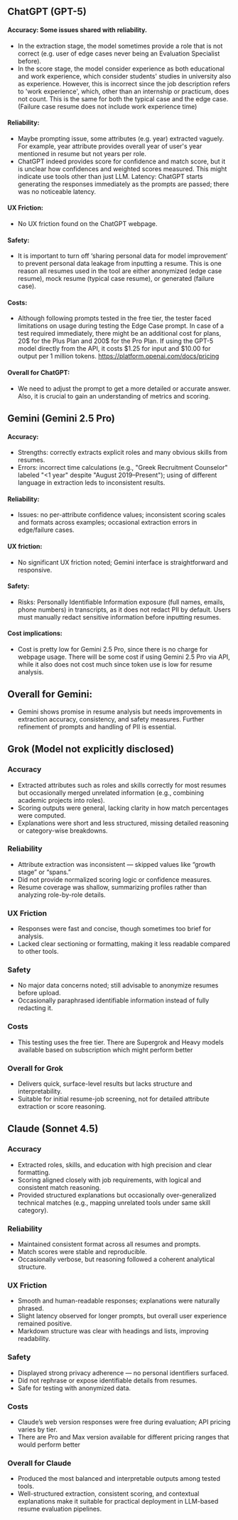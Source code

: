 ## ChatGPT (GPT-5)
#### Accuracy: Some issues shared with reliability. 
-	In the extraction stage, the model sometimes provide a role that is not correct (e.g. user of edge cases never being an Evaluation Specialist before).
-	In the score stage, the model consider experience as both educational and work experience, which consider students' studies in university also as experience. However, this is incorrect since the job description refers to 'work experience', which, other than an internship or practicum, does not count. This is the same for both the typical case and the edge case. (Failure case resume does not include work experience time)
#### Reliability: 
-	Maybe prompting issue, some attributes (e.g. year) extracted vaguely. For example, year attribute provides overall year of user's year mentioned in resume but not years per role.
-	ChatGPT indeed provides score for confidence and match score, but it is unclear how confidences and weighted scores measured. This might indicate use tools other than just LLM.
Latency: ChatGPT starts generating the responses immediately as the prompts are passed; there was no noticeable latency.

#### UX Friction: 
- No UX friction found on the ChatGPT webpage.

#### Safety: 
- It is important to turn off ‘sharing personal data for model improvement’ to prevent personal data leakage from inputting a resume. This is one reason all resumes used in the tool are either anonymized (edge case resume), mock resume (typical case resume), or generated (failure case).

#### Costs: 
- Although following prompts tested in the free tier, the tester faced limitations on usage during testing the Edge Case prompt. In case of a test required immediately, there might be an additional cost for plans, 20$ for the Plus Plan and 200$ for the Pro Plan. If using the GPT-5 model directly from the API, it costs $1.25 for input and $10.00 for output per 1 million tokens. https://platform.openai.com/docs/pricing

#### Overall for ChatGPT:
- We need to adjust the prompt to get a more detailed or accurate answer. Also, it is crucial to gain an understanding of metrics and scoring.

## Gemini (Gemini 2.5 Pro)
#### Accuracy:
- Strengths: correctly extracts explicit roles and many obvious skills from resumes.
- Errors: incorrect time calculations (e.g., "Greek Recruitment Counselor" labeled "<1 year" despite "August 2019–Present"); using of different language in extraction leds to inconsistent results.

#### Reliability:
- Issues: no per-attribute confidence values; inconsistent scoring scales and formats across examples; occasional extraction errors in edge/failure cases.

#### UX friction:
- No significant UX friction noted; Gemini interface is straightforward and responsive.

#### Safety:
- Risks: Personally Identifiable Information exposure (full names, emails, phone numbers) in transcripts, as it does not redact PII by default. Users must manually redact sensitive information before inputting resumes.

#### Cost implications:
- Cost is pretty low for Gemini 2.5 Pro, since there is no charge for webpage usage. There will be some cost if using Gemini 2.5 Pro via API, while it also does not cost much since token use is low for resume analysis.

## Overall for Gemini:
- Gemini shows promise in resume analysis but needs improvements in extraction accuracy, consistency, and safety measures. Further refinement of prompts and handling of PII is essential.

## **Grok (Model not explicitly disclosed)**

### **Accuracy**

* Extracted attributes such as roles and skills correctly for most resumes but occasionally merged unrelated information (e.g., combining academic projects into roles).
* Scoring outputs were general, lacking clarity in how match percentages were computed.
* Explanations were short and less structured, missing detailed reasoning or category-wise breakdowns.

### **Reliability**

* Attribute extraction was inconsistent — skipped values like “growth stage” or “spans.”
* Did not provide normalized scoring logic or confidence measures.
* Resume coverage was shallow, summarizing profiles rather than analyzing role-by-role details.

### **UX Friction**

* Responses were fast and concise, though sometimes too brief for analysis.
* Lacked clear sectioning or formatting, making it less readable compared to other tools.

### **Safety**

* No major data concerns noted; still advisable to anonymize resumes before upload.
* Occasionally paraphrased identifiable information instead of fully redacting it.

### **Costs**

* This testing uses the free tier. There are Supergrok and Heavy models available based on subscription which might perform better

### **Overall for Grok**

* Delivers quick, surface-level results but lacks structure and interpretability.
* Suitable for initial resume-job screening, not for detailed attribute extraction or score reasoning.

## **Claude (Sonnet 4.5)**

### **Accuracy**

* Extracted roles, skills, and education with high precision and clear formatting.
* Scoring aligned closely with job requirements, with logical and consistent match reasoning.
* Provided structured explanations but occasionally over-generalized technical matches (e.g., mapping unrelated tools under same skill category).

### **Reliability**

* Maintained consistent format across all resumes and prompts.
* Match scores were stable and reproducible.
* Occasionally verbose, but reasoning followed a coherent analytical structure.

### **UX Friction**

* Smooth and human-readable responses; explanations were naturally phrased.
* Slight latency observed for longer prompts, but overall user experience remained positive.
* Markdown structure was clear with headings and lists, improving readability.

### **Safety**

* Displayed strong privacy adherence — no personal identifiers surfaced.
* Did not rephrase or expose identifiable details from resumes.
* Safe for testing with anonymized data.

### **Costs**

* Claude’s web version responses were free during evaluation; API pricing varies by tier.
* There are Pro and Max version available for different pricing ranges that would perform better

### **Overall for Claude**

* Produced the most balanced and interpretable outputs among tested tools.
* Well-structured extraction, consistent scoring, and contextual explanations make it suitable for practical deployment in LLM-based resume evaluation pipelines.
